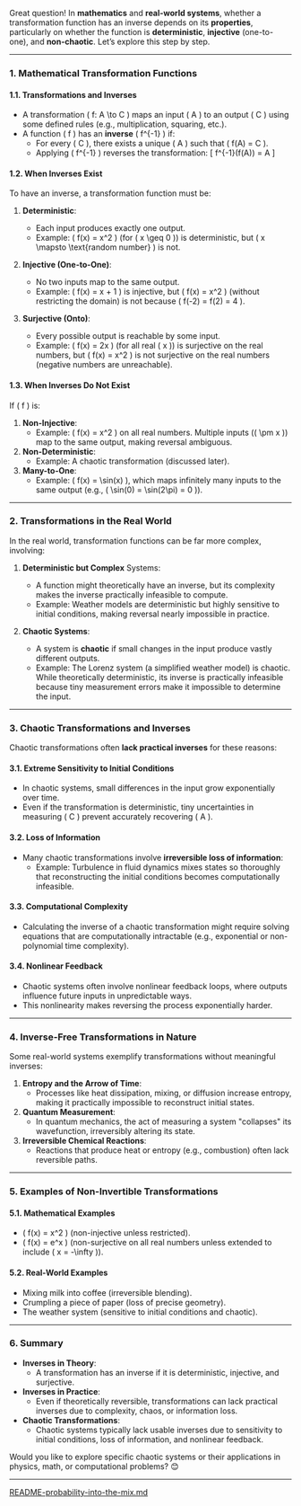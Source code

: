 Great question! In **mathematics** and **real-world systems**, whether a transformation function has an inverse depends on its **properties**, particularly on whether the function is **deterministic**, **injective** (one-to-one), and **non-chaotic**. Let’s explore this step by step.

---

### **1. Mathematical Transformation Functions**

#### **1.1. Transformations and Inverses**
- A transformation \( f: A \to C \) maps an input \( A \) to an output \( C \) using some defined rules (e.g., multiplication, squaring, etc.).
- A function \( f \) has an **inverse** \( f^{-1} \) if:
  - For every \( C \), there exists a unique \( A \) such that \( f(A) = C \).
  - Applying \( f^{-1} \) reverses the transformation:
    \[
    f^{-1}(f(A)) = A
    \]

#### **1.2. When Inverses Exist**
To have an inverse, a transformation function must be:
1. **Deterministic**:
   - Each input produces exactly one output.
   - Example: \( f(x) = x^2 \) (for \( x \geq 0 \)) is deterministic, but \( x \mapsto \text{random number} \) is not.

2. **Injective (One-to-One)**:
   - No two inputs map to the same output.
   - Example: \( f(x) = x + 1 \) is injective, but \( f(x) = x^2 \) (without restricting the domain) is not because \( f(-2) = f(2) = 4 \).

3. **Surjective (Onto)**:
   - Every possible output is reachable by some input.
   - Example: \( f(x) = 2x \) (for all real \( x \)) is surjective on the real numbers, but \( f(x) = x^2 \) is not surjective on the real numbers (negative numbers are unreachable).

#### **1.3. When Inverses Do Not Exist**
If \( f \) is:
1. **Non-Injective**:
   - Example: \( f(x) = x^2 \) on all real numbers. Multiple inputs (\( \pm x \)) map to the same output, making reversal ambiguous.
2. **Non-Deterministic**:
   - Example: A chaotic transformation (discussed later).
3. **Many-to-One**:
   - Example: \( f(x) = \sin(x) \), which maps infinitely many inputs to the same output (e.g., \( \sin(0) = \sin(2\pi) = 0 \)).

---

### **2. Transformations in the Real World**
In the real world, transformation functions can be far more complex, involving:
1. **Deterministic but Complex** Systems:
   - A function might theoretically have an inverse, but its complexity makes the inverse practically infeasible to compute.
   - Example: Weather models are deterministic but highly sensitive to initial conditions, making reversal nearly impossible in practice.

2. **Chaotic Systems**:
   - A system is **chaotic** if small changes in the input produce vastly different outputs.
   - Example: The Lorenz system (a simplified weather model) is chaotic. While theoretically deterministic, its inverse is practically infeasible because tiny measurement errors make it impossible to determine the input.

---

### **3. Chaotic Transformations and Inverses**
Chaotic transformations often **lack practical inverses** for these reasons:

#### **3.1. Extreme Sensitivity to Initial Conditions**
- In chaotic systems, small differences in the input grow exponentially over time.
- Even if the transformation is deterministic, tiny uncertainties in measuring \( C \) prevent accurately recovering \( A \).

#### **3.2. Loss of Information**
- Many chaotic transformations involve **irreversible loss of information**:
  - Example: Turbulence in fluid dynamics mixes states so thoroughly that reconstructing the initial conditions becomes computationally infeasible.

#### **3.3. Computational Complexity**
- Calculating the inverse of a chaotic transformation might require solving equations that are computationally intractable (e.g., exponential or non-polynomial time complexity).

#### **3.4. Nonlinear Feedback**
- Chaotic systems often involve nonlinear feedback loops, where outputs influence future inputs in unpredictable ways.
- This nonlinearity makes reversing the process exponentially harder.

---

### **4. Inverse-Free Transformations in Nature**
Some real-world systems exemplify transformations without meaningful inverses:
1. **Entropy and the Arrow of Time**:
   - Processes like heat dissipation, mixing, or diffusion increase entropy, making it practically impossible to reconstruct initial states.
2. **Quantum Measurement**:
   - In quantum mechanics, the act of measuring a system "collapses" its wavefunction, irreversibly altering its state.
3. **Irreversible Chemical Reactions**:
   - Reactions that produce heat or entropy (e.g., combustion) often lack reversible paths.

---

### **5. Examples of Non-Invertible Transformations**
#### **5.1. Mathematical Examples**
- \( f(x) = x^2 \) (non-injective unless restricted).
- \( f(x) = e^x \) (non-surjective on all real numbers unless extended to include \( x = -\infty \)).

#### **5.2. Real-World Examples**
- Mixing milk into coffee (irreversible blending).
- Crumpling a piece of paper (loss of precise geometry).
- The weather system (sensitive to initial conditions and chaotic).

---

### **6. Summary**
- **Inverses in Theory**:
  - A transformation has an inverse if it is deterministic, injective, and surjective.
- **Inverses in Practice**:
  - Even if theoretically reversible, transformations can lack practical inverses due to complexity, chaos, or information loss.
- **Chaotic Transformations**:
  - Chaotic systems typically lack usable inverses due to sensitivity to initial conditions, loss of information, and nonlinear feedback.

Would you like to explore specific chaotic systems or their applications in physics, math, or computational problems? 😊


---

[README-probability-into-the-mix.md](https://t2m.io/rpD5MLH)
